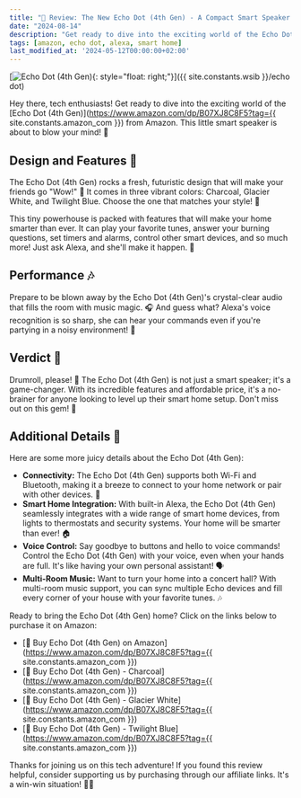 ```yaml
---
title: "🎉 Review: The New Echo Dot (4th Gen) - A Compact Smart Speaker with Alexa 🎵"
date: "2024-08-14"
description: "Get ready to dive into the exciting world of the Echo Dot (4th Gen) from Amazon. This little smart speaker is about to blow your mind! 🚀"
tags: [amazon, echo dot, alexa, smart home]
last_modified_at: '2024-05-12T00:00:00+02:00'
---
```


[![Echo Dot (4th Gen)](https://images-na.ssl-images-amazon.com/images/I/61EXU8BuGZL._AC_SL1000_.jpg){: style="float: right;"}]({{ site.constants.wsib }}/echo dot)

Hey there, tech enthusiasts! Get ready to dive into the exciting world of the [Echo Dot (4th Gen)](https://www.amazon.com/dp/B07XJ8C8F5?tag={{ site.constants.amazon_com }}) from Amazon. This little smart speaker is about to blow your mind! 🚀

## Design and Features 🎨

The Echo Dot (4th Gen) rocks a fresh, futuristic design that will make your friends go "Wow!" 🌌 It comes in three vibrant colors: Charcoal, Glacier White, and Twilight Blue. Choose the one that matches your style! 🎉

This tiny powerhouse is packed with features that will make your home smarter than ever. It can play your favorite tunes, answer your burning questions, set timers and alarms, control other smart devices, and so much more! Just ask Alexa, and she'll make it happen. 🎵

## Performance 🎶

Prepare to be blown away by the Echo Dot (4th Gen)'s crystal-clear audio that fills the room with music magic. 🎧 And guess what? Alexa's voice recognition is so sharp, she can hear your commands even if you're partying in a noisy environment! 🎉

## Verdict 🌟

Drumroll, please! 🥁 The Echo Dot (4th Gen) is not just a smart speaker; it's a game-changer. With its incredible features and affordable price, it's a no-brainer for anyone looking to level up their smart home setup. Don't miss out on this gem! 💎

## Additional Details 📝

Here are some more juicy details about the Echo Dot (4th Gen):

- **Connectivity:** The Echo Dot (4th Gen) supports both Wi-Fi and Bluetooth, making it a breeze to connect to your home network or pair with other devices. 📶
- **Smart Home Integration:** With built-in Alexa, the Echo Dot (4th Gen) seamlessly integrates with a wide range of smart home devices, from lights to thermostats and security systems. Your home will be smarter than ever! 🏠
- **Voice Control:** Say goodbye to buttons and hello to voice commands! Control the Echo Dot (4th Gen) with your voice, even when your hands are full. It's like having your own personal assistant! 🗣️
- **Multi-Room Music:** Want to turn your home into a concert hall? With multi-room music support, you can sync multiple Echo devices and fill every corner of your house with your favorite tunes. 🎶

Ready to bring the Echo Dot (4th Gen) home? Click on the links below to purchase it on Amazon:

- [🛒 Buy Echo Dot (4th Gen) on Amazon](https://www.amazon.com/dp/B07XJ8C8F5?tag={{ site.constants.amazon_com }})
- [🛒 Buy Echo Dot (4th Gen) - Charcoal](https://www.amazon.com/dp/B07XJ8C8F5?tag={{ site.constants.amazon_com }})
- [🛒 Buy Echo Dot (4th Gen) - Glacier White](https://www.amazon.com/dp/B07XJ8C8F5?tag={{ site.constants.amazon_com }})
- [🛒 Buy Echo Dot (4th Gen) - Twilight Blue](https://www.amazon.com/dp/B07XJ8C8F5?tag={{ site.constants.amazon_com }})

Thanks for joining us on this tech adventure! If you found this review helpful, consider supporting us by purchasing through our affiliate links. It's a win-win situation! 🎉🎁
